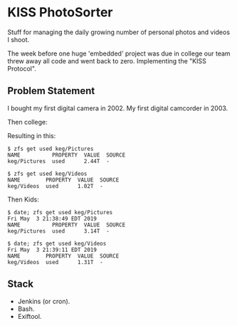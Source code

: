 # KISS PhotoSorter

Stuff for managing the daily growing number of personal photos and videos I shoot.

The week before one huge 'embedded' project was due in college our team threw away all code and went back to zero. Implementing the "KISS Protocol". 

## Problem Statement

I bought my first digital camera in 2002. My first digital camcorder in 2003.

Then college:

Resulting in this:

	$ zfs get used keg/Pictures
	NAME          PROPERTY  VALUE  SOURCE
	keg/Pictures  used      2.44T  -

	$ zfs get used keg/Videos
	NAME        PROPERTY  VALUE  SOURCE
	keg/Videos  used      1.02T  -

Then Kids:

    $ date; zfs get used keg/Pictures
    Fri May  3 21:38:49 EDT 2019
    NAME          PROPERTY  VALUE  SOURCE
    keg/Pictures  used      3.14T  -

    $ date; zfs get used keg/Videos
    Fri May  3 21:39:11 EDT 2019
    NAME        PROPERTY  VALUE  SOURCE
    keg/Videos  used      1.31T  -

## Stack

- Jenkins (or cron).
- Bash.
- Exiftool.